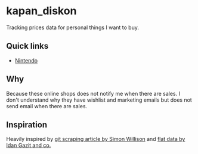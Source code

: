 # kapan_diskon

Tracking prices data for personal things I want to buy.

## Quick links

- [Nintendo](https://flatgithub.com/darcien/kapan_diskon?filename=prices%2Fnintendo.json&filters=&sha=a253fcf6a0f8e796a734fc91d4c82690b7bb847e&sort=name%2Casc&stickyColumnName=name&tab=productPrices)

## Why

Because these online shops does not notify me when there are sales.
I don't understand why they have wishlist and marketing emails but does not send email when there are sales.

## Inspiration

Heavily inspired by [git scraping article by Simon Willison](https://simonwillison.net/2020/Oct/9/git-scraping/) and [flat data by Idan Gazit and co.](https://githubnext.com/projects/flat-data)
